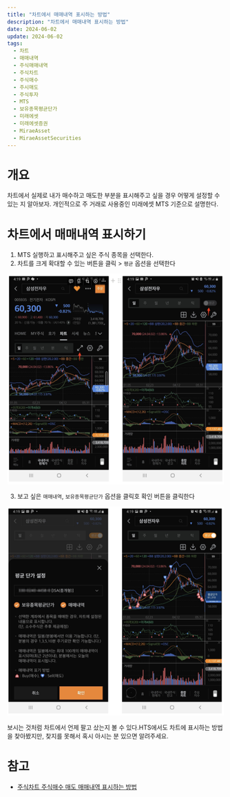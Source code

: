 ```yaml
---
title: "차트에서 매매내역 표시하는 방법"
description: "차트에서 매매내역 표시하는 방법"
date: 2024-06-02
update: 2024-06-02
tags:
  - 차트
  - 매매내역
  - 주식매매내역
  - 주식차트
  - 주식매수
  - 주시매도
  - 주식투자
  - MTS
  - 보유종목평균단가
  - 미래에셋
  - 미래에셋증권
  - MiraeAsset
  - MiraeAssetSecurities
---
```


# 개요

차트에서 실제로 내가 매수하고 매도한 부분을 표시해주고 싶을 경우 어떻게 설정할 수 있는 지 알아보자. 개인적으로 주 거래로 사용중인 미래에셋 MTS 기준으로 설명한다.

# 차트에서 매매내역 표시하기

1. MTS 실행하고 표시해주고 싶은 주식 종목을 선택한다.
2. 차트를 크게 확대할 수 있는 버튼을 클릭 > `평균` 옵션을 선택한다

![주식차트](image-20240602163508288.png)

3. 보고 싶은 `매매내역`, `보유종목평균단가` 옵션을 클릭호 확인 버튼을 클릭한다

![주식차트 - 평균단가 설정](image-20240602163516217.png)

보시는 것처럼 차트에서 언제 팔고 샀는지 볼 수 있다.HTS에서도 차트에 표시하는 방법을 찾아봤지만, 찾지를 못해서 혹시 아시는 분 있으면 알려주세요.

# 참고

- [주식차트 주식매수 매도 매매내역 표시하는 방법](https://blog.naver.com/sdedy/223032300014)

